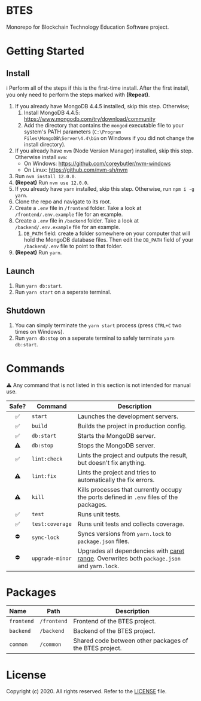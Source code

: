 # BTES
Monorepo for Blockchain Technology Education Software project.

# Getting Started

## Install

ℹ Perform all of the steps if this is the first-time install. After the first install, you only need to perform the steps marked with **(Repeat)**.

1. If you already have MongoDB 4.4.5 installed, skip this step. Otherwise;
    1. Install MongoDB 4.4.5: https://www.mongodb.com/try/download/community
    1. Add the directory that contains the `mongod` executable file to your system's PATH parameters (`C:\Program Files\MongoDB\Server\4.4\bin` on Windows if you did not change the install directory).
1. If you already have `nvm` (Node Version Manager) installed, skip this step. Otherwise install `nvm`:
    * On Windows: https://github.com/coreybutler/nvm-windows
    * On Linux: https://github.com/nvm-sh/nvm
1. Run `nvm install 12.0.0`.
1. **(Repeat)** Run `nvm use 12.0.0`.
1. If you already have `yarn` installed, skip this step. Otherwise, run `npm i -g yarn`.
1. Clone the repo and navigate to its root.
1. Create a `.env` file in `/frontend` folder. Take a look at `/frontend/.env.example` file for an example.
1. Create a `.env` file in `/backend` folder. Take a look at `/backend/.env.example` file for an example.
    1. `DB_PATH` field: create a folder somewhere on your computer that will hold the MongoDB database files. Then edit the `DB_PATH` field of your `/backend/.env` file to point to that folder.
1. **(Repeat)** Run `yarn`.

## Launch

1. Run `yarn db:start`.
1. Run `yarn start` on a seperate terminal.

## Shutdown

1. You can simply terminate the `yarn start` process (press `CTRL+C` two times on Windows).
2. Run `yarn db:stop` on a seperate terminal to safely terminate `yarn db:start`.

# Commands
⚠ Any command that is not listed in this section is not intended for manual use.

|Safe?|Command|Description|
|:-:|-|-|
|✅|`start`|Launches the development servers.|
|✅|`build`|Builds the project in production config.|
|✅|`db:start`|Starts the MongoDB server.|
|⚠|`db:stop`|Stops the MongoDB server.|
|✅|`lint:check`|Lints the project and outputs the result, but doesn't fix anything.|
|⚠|`lint:fix`|Lints the project and tries to automatically the fix errors.|
|⚠|`kill`|Kills processes that currently occupy the ports defined in `.env` files of the packages.|
|✅|`test`|Runs unit tests.|
|✅|`test:coverage`|Runs unit tests and collects coverage.|
|⛔|`sync-lock`|Syncs versions from `yarn.lock` to `package.json` files.|
|⛔|`upgrade-minor`|Upgrades all dependencies with [caret range](https://stackoverflow.com/a/22345808/6301627). Overwrites both `package.json` and `yarn.lock`.|

# Packages
|Name|Path|Description|
|:-|-|-|
|`frontend`|`/frontend`|Frontend of the BTES project.|
|`backend`|`/backend`|Backend of the BTES project.|
|`common`|`/common`|Shared code between other packages of the BTES project.|

# License
Copyright (c) 2020. All rights reserved. Refer to the [LICENSE](/LICENSE) file.
